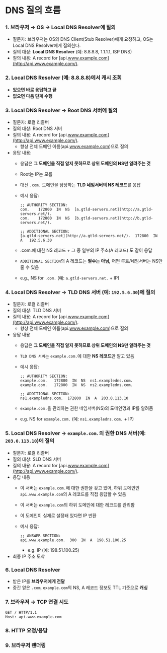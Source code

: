 # DNS 질의 흐름

### 1. 브라우저 → OS → **Local DNS Resolver**에 질의

- 질문자: 브라우저는 OS의 DNS Client(Stub Resolver)에게 요청하고, OS는 Local DNS Resolver에게 질의한다.
- 질의 대상: **Local DNS Resolver** (예: 8.8.8.8, 1.1.1.1, ISP DNS)
- 질의 내용: A record for [api.www.example.com](http://api.www.example.com/).

### 2. Local DNS Resolver (예: 8.8.8.8)에서 **캐시 조회**

- **있으면 바로 응답하고 끝**
- **없으면 다음 단계 수행**

### 3. Local DNS Resolver → **Root DNS 서버에 질의**

- 질문자: 로컬 리졸버
- 질의 대상: Root DNS 서버
- 질의 내용: A record for [api.www.example.com](http://api.www.example.com/).
    - 항상 전체 도메인 이름(api.www.example.com)으로 질의
- 응답 내용:
    - 응답은 **그 도메인을 직접 알지 못하므로 상위 도메인의 NS만 알려주는 것**
    - Root는 IP는 모름
    - 대신 `.com.` 도메인을 담당하는 **TLD 네임서버의 NS 레코드**를 응답
    - 예시 응답:
        
        ```
        ;; AUTHORITY SECTION:
        com.    172800  IN  NS  [a.gtld-servers.net](http://a.gtld-servers.net/).
        com.    172800  IN  NS  [b.gtld-servers.net](http://b.gtld-servers.net/).
        
        ;; ADDITIONAL SECTION:
        [a.gtld-servers.net](http://a.gtld-servers.net/).  172800  IN  A   192.5.6.30
        ```
        
    - .com.에 대한 NS 레코드 + 그 중 일부의 IP 주소(A 레코드) 도 같이 응답
    - `ADDITIONAL SECTION`의 A 레코드는 **필수는 아님,** 어떤 루트/네임서버는 NS만 줄 수 있음
    - e.g., NS for `.com.` (예: `a.gtld-servers.net.` + IP)

### 4. Local DNS Resolver → TLD DNS 서버 (예: `192.5.6.30`)에 질의

- 질문자: 로컬 리졸버
- 질의 대상: TLD DNS 서버
- 질의 내용: A record for [api.www.example.com](http://api.www.example.com/).
    - 항상 전체 도메인 이름(api.www.example.com)으로 질의
- 응답 내용
    - 응답은 **그 도메인을 직접 알지 못하므로 상위 도메인의 NS만 알려주는 것**
    - `TLD DNS 서버`는 `example.com.`에 대한 **NS 레코드**만 알고 있음
    - 예시 응답:
        
        ```
        ;; AUTHORITY SECTION:
        example.com.   172800  IN  NS  ns1.exampledns.com.
        example.com.   172800  IN  NS  ns2.exampledns.com.
        
        ;; ADDITIONAL SECTION:
        ns1.exampledns.com.  172800  IN  A  203.0.113.10
        ```
        
    - `example.com.`을 관리하는 권한 네임서버(NS)의 도메인명과 IP를 알려줌
    - e.g. NS for `example.com.` (예: `ns1.exampledns.com.` + IP)

### 5. Local DNS Resolver → **`example.com.`의 권한 DNS 서버**(예: `203.0.113.10`)에 질의

- 질문자: 로컬 리졸버
- 질의 대상: SLD DNS 서버
- 질의 내용: A record for [api.www.example.com](http://api.www.example.com/).
- 응답 내용
    - 이 서버는 `example.com.`에 대한 권한을 갖고 있어, 하위 도메인인 `api.www.example.com`의 A 레코드를 직접 응답할 수 있음
    - 이 서버는 `example.com`의 하위 도메인에 대한 레코드를 관리함
    - 이 도메인이 실제로 설정돼 있다면 IP 반환
    - 예시 응답:
        
        ```
        ;; ANSWER SECTION:
        api.www.example.com.  300  IN  A  198.51.100.25
        ```
        
        - e.g. IP (예: 198.51.100.25)
- 최종 IP 주소 도착

### 6. Local DNS Resolver

- 받은 IP를 **브라우저에게 전달**
- 중간 얻은 `.com`, `example.com`의 NS, A 레코드 정보도 TTL 기준으로 **캐싱**

### 7. 브라우저 → TCP 연결 시도

```
GET / HTTP/1.1
Host: api.www.example.com
```

### 8. HTTP 요청/응답

### 9. 브라우저 렌더링